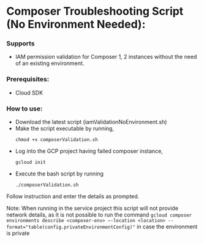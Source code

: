 # Composer Troubleshooting Script (No Environment Needed):

### Supports
* IAM permission validation for Composer 1, 2 instances without the need of an existing environment.

### Prerequisites:
* Cloud SDK

### How to use: 
* Download the latest script (iamValidationNoEnvironment.sh)
* Make the script executable by running,
  ```
  chmod +x composerValidation.sh
  ```
* Log into the GCP project having failed composer instance,
  ```
  gcloud init
  ```
* Execute the bash script by running
  ```
  ./composerValidation.sh
  ```
Follow instruction and enter the details as prompted.

Note: When running in the service project this script will not provide network details, as it is not possible to run the command `gcloud composer environments describe <composer-env> –-location <location> --format="table(config.privateEnvironmentConfig)"` in case the environment is private
